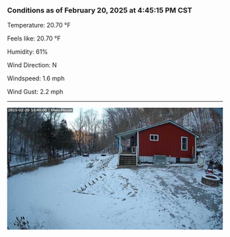 ### Conditions as of February 20, 2025 at 4:45:15 PM CST 

Temperature: 20.70 &deg;F

Feels like: 20.70 &deg;F

Humidity: 61%

Wind Direction: N

Windspeed: 1.6 mph

Wind Gust: 2.2 mph

---

<img src="./images/latest.jpeg"/>

